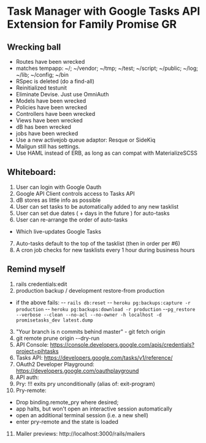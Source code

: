 # Task Manager with Google Tasks API Extension for Family Promise GR

## Wrecking ball
- Routes have been wrecked
- matches tempapp: ~/; ~/vendor; ~/tmp; ~/test; ~/script; ~/public; ~/log; ~/lib; ~/config; ~/bin
- RSpec is deleted (do a find-all)
- Reinitialized testunit
- Eliminate Devise. Just use OmniAuth
- Models have been wrecked
- Policies have been wrecked
- Controllers have been wrecked
- Views have been wrecked
- dB has been wrecked
- jobs have been wrecked
- Use a new activejob queue adaptor: Resque or SideKiq
- Mailgun still has settings.
- Use HAML instead of ERB, as long as can compat with MaterializeSCSS

## Whiteboard:
1. User can login with Google Oauth
2. Google API Client controls access to Tasks API
3. dB stores as little info as possible
4. User can set tasks to be automatically added to any new tasklist
5. User can set due dates ( + days in the future ) for auto-tasks
6. User can re-arrange the order of auto-tasks
  - Which live-updates Google Tasks
7. Auto-tasks default to the top of the tasklist (then in order per #6)
8. A cron job checks for new tasklists every 1 hour during business hours


## Remind myself
1. rails credentials:edit
2. production backup / development restore-from production
- if the above fails:
-- `rails db:reset`
-- `heroku pg:backups:capture -r production`
-- `heroku pg:backups:download -r production`
--`pg_restore --verbose --clean --no-acl --no-owner -h localhost -d promisetasks_dev latest.dump`
3. "Your branch is n commits behind master" - git fetch origin
4. git remote prune origin --dry-run
5. API Console: https://console.developers.google.com/apis/credentials?project=pihtasks
5. Tasks API: https://developers.google.com/tasks/v1/reference/
6. OAuth2 Developer Playground: https://developers.google.com/oauthplayground
7. API auth:
8. Pry: !!! exits pry unconditionally (alias of: exit-program)
9. Pry-remote:
  - Drop binding.remote_pry where desired;
  - app halts, but won't open an interactive session automatically
  - open an additional terminal session (i.e. a new shell)
  - enter pry-remote and the state is loaded
11. Mailer previews: http://localhost:3000/rails/mailers
